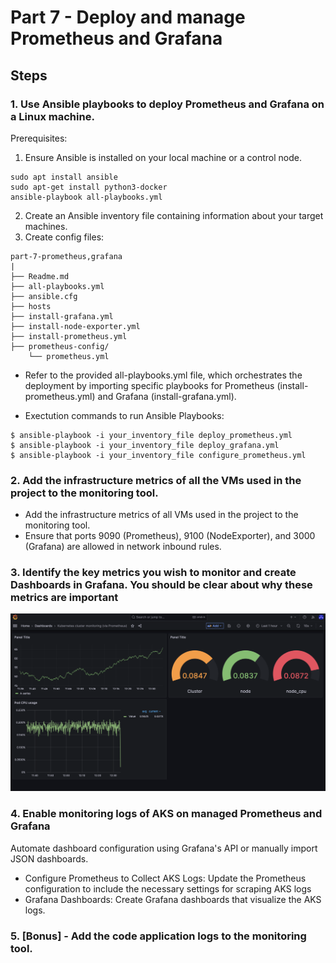# Part 7 - Deploy and manage Prometheus and Grafana 


## Steps

 
### 1. Use Ansible playbooks to deploy Prometheus and Grafana on a Linux machine.
Prerequisites:
1. Ensure Ansible is installed on your local machine or a control node.
```
sudo apt install ansible
sudo apt-get install python3-docker
ansible-playbook all-playbooks.yml
```
2. Create an Ansible inventory file containing information about your target machines.
3. Create config files:
```
part-7-prometheus,grafana
|
├── Readme.md
├── all-playbooks.yml
├── ansible.cfg
├── hosts
├── install-grafana.yml
├── install-node-exporter.yml
├── install-prometheus.yml
├── prometheus-config/
    └── prometheus.yml
```
- Refer to the provided all-playbooks.yml file, which orchestrates the deployment by importing specific playbooks for Prometheus (install-prometheus.yml) and Grafana (install-grafana.yml).

- Exectution commands to run Ansible Playbooks:
```
$ ansible-playbook -i your_inventory_file deploy_prometheus.yml
$ ansible-playbook -i your_inventory_file deploy_grafana.yml
$ ansible-playbook -i your_inventory_file configure_prometheus.yml

```

### 2. Add the infrastructure metrics of all the VMs used in the project to the monitoring tool. 

- Add the infrastructure metrics of all VMs used in the project to the monitoring tool.
- Ensure that ports 9090 (Prometheus), 9100 (NodeExporter), and 3000 (Grafana) are allowed in network inbound rules.


### 3. Identify the key metrics you wish to monitor and create Dashboards in Grafana. You should be clear about why these metrics are important
![GRAPHANA](./assets/p-7-1.png )

### 4. Enable monitoring logs of AKS on managed Prometheus and Grafana 
Automate dashboard configuration using Grafana's API or manually import JSON dashboards.
- Configure Prometheus to Collect AKS Logs: Update the Prometheus configuration to include the necessary settings for scraping AKS logs
- Grafana Dashboards: Create Grafana dashboards that visualize the AKS logs. 

### 5. [Bonus] - Add the code application logs to the monitoring tool.

 